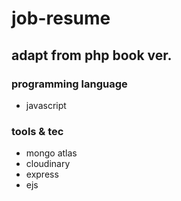 # job-resume
## adapt from php book ver.
### programming language
- javascript
### tools & tec
- mongo atlas
- cloudinary
- express
- ejs
